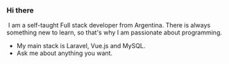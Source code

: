 ### Hi there 
​
I am a self-taught Full stack developer from Argentina. There is always something new to learn, so that's why I am passionate about programming.
​
- My main stack is Laravel, Vue.js and MySQL.
- Ask me about anything you want.
